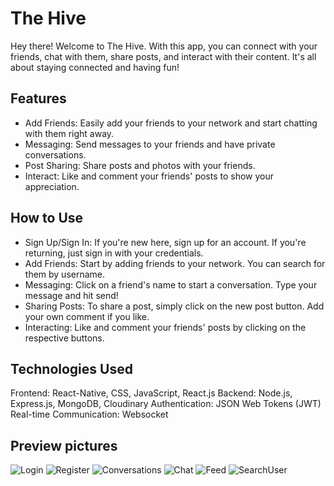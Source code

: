 # The Hive
Hey there! Welcome to The Hive. With this app, you can connect with your friends, chat with them, share posts, and interact with their content. It's all about staying connected and having fun!

## Features
* Add Friends: Easily add your friends to your network and start chatting with them right away.
* Messaging: Send messages to your friends and have private conversations.
* Post Sharing: Share posts and photos with your friends.
* Interact: Like and comment your friends' posts to show your appreciation.

## How to Use
* Sign Up/Sign In: If you're new here, sign up for an account. If you're returning, just sign in with your credentials.
* Add Friends: Start by adding friends to your network. You can search for them by username.
* Messaging: Click on a friend's name to start a conversation. Type your message and hit send!
* Sharing Posts: To share a post, simply click on the new post button. Add your own comment if you like.
* Interacting: Like and comment your friends' posts by clicking on the respective buttons.

## Technologies Used
Frontend: React-Native, CSS, JavaScript, React.js
Backend: Node.js, Express.js, MongoDB, Cloudinary
Authentication: JSON Web Tokens (JWT)
Real-time Communication: Websocket

## Preview pictures

![Login](https://github.com/user-attachments/assets/36777ecc-d288-4da8-aa22-7c922ed89d35)
![Register](https://github.com/user-attachments/assets/351e1d32-efa1-4c70-9e3c-046a10ef9be9)
![Conversations](https://github.com/user-attachments/assets/db57e853-2e07-4e7c-85b7-87a17960b740)
![Chat](https://github.com/user-attachments/assets/84093d65-3a14-4c00-8bfd-ea58a104ac0a)
![Feed](https://github.com/user-attachments/assets/ca92de35-ee23-43d0-a4bf-c1b78b2ba658)
![SearchUser](https://github.com/user-attachments/assets/3d0d2383-f1c7-4f71-9c41-32f3dba9a920)



